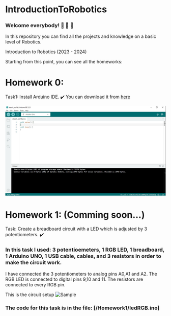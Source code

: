# IntroductionToRobotics

### Welcome everybody! :wave: :sunflower: :sunflower:

In this repository you can find all the projects and knowledge on a basic level of Robotics.

Introduction to Robotics (2023 - 2024)

Starting from this point, you can see all the homeworks:

# Homework 0:

Task1: Install Arduino IDE. :heavy_check_mark: You can download it from [here](https://www.arduino.cc/en/software) 

![This is the latest version of Arduino IDE](https://github.com/BetJohn/IntroductionToRobotics/blob/main/Arduino%20IDE%20-%20Photo.jpg)


# Homework 1: (Comming soon...)

Task: Create a breadboard circuit with a LED which is adjusted by 3 potentiometers. :heavy_check_mark:

### In this task I used: 3 potentioemeters, 1 RGB LED, 1 breadboard, 1 Arduino UNO, 1 USB cable, cables, and 3 resistors in order to make the circuit work.
I have connected the 3 potentiometers to analog pins A0,A1 and A2. The RGB LED is connected to digital pins 9,10 and 11. The resistors are connected to every RGB pin.

This is the circuit setup
![Sample](https://github.com/BetJohn/IntroductionToRobotics/issues/3#issue-1955511694)
### The code for this task is in the file: [/Homework1/ledRGB.ino]
